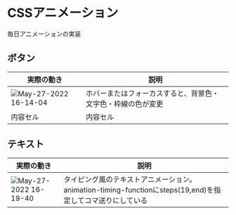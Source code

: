# CSSアニメーション
毎日アニメーションの実装
## ボタン
| 実際の動き | 説明 |
| ------------- | ------------- |
| ![May-27-2022 16-14-04](https://user-images.githubusercontent.com/69744608/170650314-68e73186-9372-4d86-a84f-5b0d011f60e7.gif) | ホバーまたはフォーカスすると、背景色・文字色・枠線の色が変更  |
| 内容セル  | 内容セル  |

## テキスト
| 実際の動き | 説明 |
| ---------- | -------------- |
|   ![May-27-2022 16-19-40](https://user-images.githubusercontent.com/69744608/170651130-b019934d-0cdd-41b2-8eb2-034913c6c232.gif)| タイピング風のテキストアニメーション。animation-timing-functionにsteps(19,end)を指定してコマ送りにしている |
